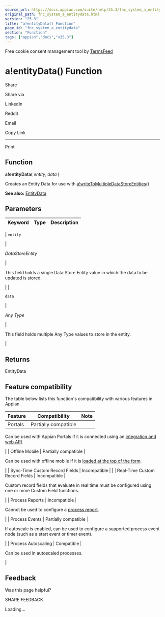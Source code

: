 ```yaml
---
source_url: https://docs.appian.com/suite/help/25.3/fnc_system_a_entitydata.html
original_path: fnc_system_a_entitydata.html
version: "25.3"
title: "a!entityData() Function"
page_id: "fnc_system_a_entitydata"
section: "Function"
tags: ["appian","docs","v25.3"]
---
```



Free cookie consent management tool by [TermsFeed](https://www.termsfeed.com/)

# a!entityData() Function

Share

Share via

LinkedIn

Reddit

Email

Copy Link

* * *

Print

## Function

**a!entityData**( _entity, data_ )

Creates an Entity Data for use with [a!writeToMultipleDataStoreEntities()](Write_to_Multiple_Data_Store_Entities_Smart_Service.html)

**See also:** [EntityData](Appian_Data_Types.html#entitydata)

## Parameters

| Keyword | Type | Description |
| --- | --- | --- |
|
`entity`

 |

_DataStoreEntity_

 |

This field holds a single Data Store Entity value in which the data to be updated is stored.

 |
|

`data`

 |

_Any Type_

 |

This field holds multiple Any Type values to store in the entity.

 |

## Returns

EntityData

## Feature compatibility

The table below lists this function's compatibility with various features in Appian.

| Feature | Compatibility | Note |
| --- | --- | --- |
| Portals | Partially compatible |
Can be used with Appian Portals if it is connected using an [integration and web API](portals-design.html#using-partially-compatible-functions-and-objects-in-a-portal).

 |
| Offline Mobile | Partially compatible |

Can be used with offline mobile if it is [loaded at the top of the form](offline-mobile-design-best-practices.html#working-with-partially-compatible-functions).

 |
| Sync-Time Custom Record Fields | Incompatible |  |
| Real-Time Custom Record Fields | Incompatible |

Custom record fields that evaluate in real time must be configured using one or more Custom Field functions.

 |
| Process Reports | Incompatible |

Cannot be used to configure a [process report](Process_Reports.html).

 |
| Process Events | Partially compatible |

If autoscale is enabled, can be used to configure a supported process event node (such as a start event or timer event).

 |
| Process Autoscaling | Compatible |

Can be used in autoscaled processes.

 |

## Feedback

Was this page helpful?

SHARE FEEDBACK

Loading...